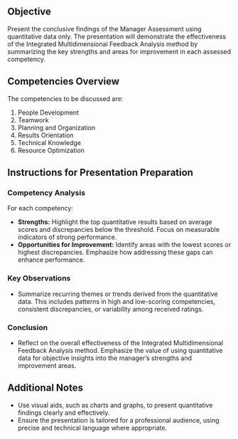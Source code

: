 ## Objective
Present the conclusive findings of the Manager Assessment using quantitative data only. The presentation will demonstrate the effectiveness of the Integrated Multidimensional Feedback Analysis method by summarizing the key strengths and areas for improvement in each assessed competency.

## Competencies Overview
The competencies to be discussed are:
1. People Development
2. Teamwork
3. Planning and Organization
4. Results Orientation
5. Technical Knowledge
6. Resource Optimization

## Instructions for Presentation Preparation

### Competency Analysis
For each competency:
- **Strengths:** Highlight the top quantitative results based on average scores and discrepancies below the threshold. Focus on measurable indicators of strong performance.
- **Opportunities for Improvement:** Identify areas with the lowest scores or highest discrepancies. Emphasize how addressing these gaps can enhance performance.

### Key Observations
- Summarize recurring themes or trends derived from the quantitative data. This includes patterns in high and low-scoring competencies, consistent discrepancies, or variability among received ratings.

### Conclusion
- Reflect on the overall effectiveness of the Integrated Multidimensional Feedback Analysis method. Emphasize the value of using quantitative data for objective insights into the manager’s strengths and improvement areas.

## Additional Notes
- Use visual aids, such as charts and graphs, to present quantitative findings clearly and effectively.
- Ensure the presentation is tailored for a professional audience, using precise and technical language where appropriate.